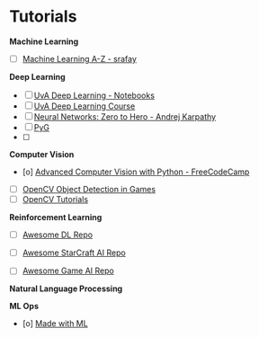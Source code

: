 # Tutorials

**Machine Learning**

- [ ] [Machine Learning A-Z - srafay](https://github.com/srafay/Machine_Learning_A-Z/tree/master)


**Deep Learning**

- [ ] [UvA Deep Learning - Notebooks](https://uvadlc-notebooks.readthedocs.io/en/latest/index.html)
- [ ] [UvA Deep Learning Course](https://uvadlc.github.io/)
- [ ] [Neural Networks: Zero to Hero - Andrej Karpathy](https://www.youtube.com/playlist?list=PLAqhIrjkxbuWI23v9cThsA9GvCAUhRvKZ)
- [ ] [PyG](https://pytorch-geometric.readthedocs.io/en/latest/)
- [ ] 

**Computer Vision**

- [o] [Advanced Computer Vision with Python - FreeCodeCamp](https://www.youtube.com/watch?v=01sAkU_NvOY&t=6984s)
- [ ] [OpenCV Object Detection in Games](https://www.youtube.com/playlist?list=PL1m2M8LQlzfKtkKq2lK5xko4X-8EZzFPI)
- [ ] [OpenCV Tutorials](https://docs.opencv.org/4.x/d9/df8/tutorial_root.html)

**Reinforcement Learning**

- [ ] [Awesome DL Repo](https://github.com/tigerneil/awesome-deep-rl)
- [ ] [Awesome StarCraft AI Repo](https://github.com/SKTBrain/awesome-starcraftAI)
- [ ] [Awesome Game AI Repo](https://github.com/datamllab/awesome-game-ai)


**Natural Language Processing**

**ML Ops**

- [o] [Made with ML](https://madewithml.com/courses/mlops/monitoring/)
